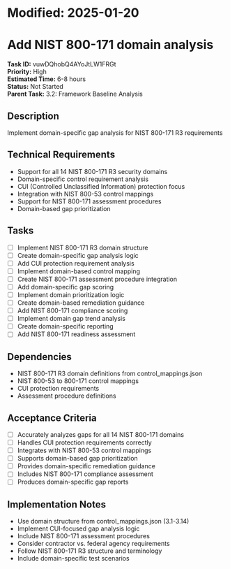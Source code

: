 # Modified: 2025-01-20

# Add NIST 800-171 domain analysis

**Task ID:** vuwDQhobQ4AYoJtLW1FRGt  
**Priority:** High  
**Estimated Time:** 6-8 hours  
**Status:** Not Started  
**Parent Task:** 3.2: Framework Baseline Analysis

## Description
Implement domain-specific gap analysis for NIST 800-171 R3 requirements

## Technical Requirements
- Support for all 14 NIST 800-171 R3 security domains
- Domain-specific control requirement analysis
- CUI (Controlled Unclassified Information) protection focus
- Integration with NIST 800-53 control mappings
- Support for NIST 800-171 assessment procedures
- Domain-based gap prioritization

## Tasks
- [ ] Implement NIST 800-171 R3 domain structure
- [ ] Create domain-specific gap analysis logic
- [ ] Add CUI protection requirement analysis
- [ ] Implement domain-based control mapping
- [ ] Create NIST 800-171 assessment procedure integration
- [ ] Add domain-specific gap scoring
- [ ] Implement domain prioritization logic
- [ ] Create domain-based remediation guidance
- [ ] Add NIST 800-171 compliance scoring
- [ ] Implement domain gap trend analysis
- [ ] Create domain-specific reporting
- [ ] Add NIST 800-171 readiness assessment

## Dependencies
- NIST 800-171 R3 domain definitions from control_mappings.json
- NIST 800-53 to 800-171 control mappings
- CUI protection requirements
- Assessment procedure definitions

## Acceptance Criteria
- [ ] Accurately analyzes gaps for all 14 NIST 800-171 domains
- [ ] Handles CUI protection requirements correctly
- [ ] Integrates with NIST 800-53 control mappings
- [ ] Supports domain-based gap prioritization
- [ ] Provides domain-specific remediation guidance
- [ ] Includes NIST 800-171 compliance assessment
- [ ] Produces domain-specific gap reports

## Implementation Notes
- Use domain structure from control_mappings.json (3.1-3.14)
- Implement CUI-focused gap analysis logic
- Include NIST 800-171 assessment procedures
- Consider contractor vs. federal agency requirements
- Follow NIST 800-171 R3 structure and terminology
- Include domain-specific test scenarios

